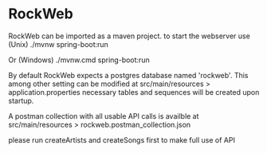 # RockWeb

RockWeb can be imported as a maven project.
to start the webserver use (Unix)
    ./mvnw spring-boot:run

Or (Windows)
    ./mvnw.cmd spring-boot:run

By default RockWeb expects a postgres database named 'rockweb'.
This among other setting can be modified at src/main/resources > application.properties
necessary tables and sequences will be created upon startup.

A postman collection with all usable API calls is availble at
src/main/resources > rockweb.postman_collection.json

please run createArtists and createSongs first to make full use of API